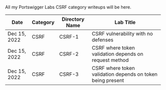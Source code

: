 All my Portswigger Labs CSRF category writeups will be here.

Date	 	  | Category            | Directory Name | Lab Title
--------------|---------------------|----------------|----------------------
Dec 15, 2022  | CSRF                | CSRF-1         | CSRF vulnerability with no defenses
Dec 15, 2022  | CSRF                | CSRF-2         | CSRF where token validation depends on request method
Dec 15, 2022  | CSRF                | CSRF-3         | CSRF where token validation depends on token being present